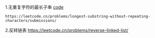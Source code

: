 1.无重复字符的最长子串 [code](code/longest_substring.cpp) 
    
    https://leetcode.cn/problems/longest-substring-without-repeating-characters/submissions/

2.反转链表
    https://leetcode.cn/problems/reverse-linked-list/



